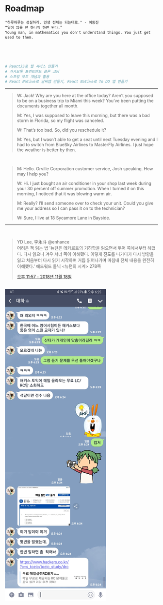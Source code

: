 

# Roadmap

```
"하루하루는 성실하게. 인생 전체는 되는대로." - 이동진
“일이 많을 땐 하나씩 하면 된다.” 
Young man, in mathematics you don't understand things. You just get used to them. 
```

<br>

<br>

```bash

# ReactJS로 웹 서비스 만들기
# 카카오톡 프런트엔드 클론 코딩
# 스프링 부트 개념과 활용
# React Native로 날씨앱 만들기, React Native로 To DO 앱 만들기

```

<hr>

> W: Jack! Why are you here at the office today? Aren’t you supposed to be on a business trip to Miami this week? You’ve been putting the documents together all month. <br>
>
> M: Yes, I was supposed to leave this morning, but there was a bad storm in Florida, so my flight was canceled. <br>
>
> W: That’s too bad. So, did you reschedule it? <br>
>
> M: Yes, but I wasn’t able to get a seat until next Tuesday evening and I had to switch from BlueSky Airlines to MasterFly Airlines. I just hope the weather is better by then. <br>

<br>

> M: Hello.  Orville Corporation customer service, Josh speaking. How may I help you? <br>
>
> W: Hi. I just bought an air conditioner in your shop last week during your 30 percent off summer promotion. When I turned it on this morning, I noticed that it was blowing warm air. <br>
>
> M: Really? I’ll send someone over to check your unit. Could you give me your address so I can pass it on to the technician?      <br>
>
> W: Sure, I live at 18 Sycamore Lane in Bayside. <br>

<hr>

<br>

> YD Lee, 李永斗 @enhance <br>
> 어려운 책 읽는 법
> '뉴턴은 데카르트의 기하학을 읽으면서 두어 쪽에서부터 헤맸다. 다시 읽으니 겨우 서너 쪽이 이해됐다. 이렇게 진도를 나가다가 다시 방향을 잃고 처음부터 다시 읽기 시작하며 거듭 읽어나가며 마침내 전체 내용을 완전히 이해했다.' 에드워드 돌닉 <뉴턴의 시계> 278쪽 <br>
>
> [오후 11:57 - 2018년 11월 18일](https://twitter.com/enhance/status/1064427553341923328)

<br>





<img src="https://raw.githubusercontent.com/ysjhmtb/blog_images/master/images/posting/Screenshot_20181119-182516_LINE.jpg">

